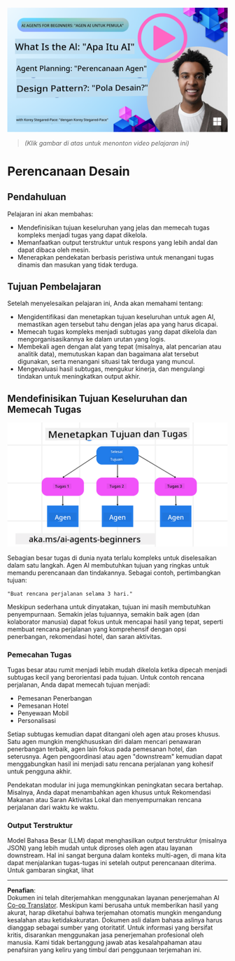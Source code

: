 <!--
CO_OP_TRANSLATOR_METADATA:
{
  "original_hash": "43069833a0412210ad5c3cc93d9c2146",
  "translation_date": "2025-09-18T15:18:47+00:00",
  "source_file": "07-planning-design/README.md",
  "language_code": "id"
}
-->
[![Perencanaan Pola Desain](../../../translated_images/lesson-7-thumbnail.f7163ac557bea1236242cc86b178c3f1bbf5eb07b87f9cd7c256b366e32bcbb6.id.png)](https://youtu.be/kPfJ2BrBCMY?si=9pYpPXp0sSbK91Dr)

> _(Klik gambar di atas untuk menonton video pelajaran ini)_

# Perencanaan Desain

## Pendahuluan

Pelajaran ini akan membahas:

* Mendefinisikan tujuan keseluruhan yang jelas dan memecah tugas kompleks menjadi tugas yang dapat dikelola.
* Memanfaatkan output terstruktur untuk respons yang lebih andal dan dapat dibaca oleh mesin.
* Menerapkan pendekatan berbasis peristiwa untuk menangani tugas dinamis dan masukan yang tidak terduga.

## Tujuan Pembelajaran

Setelah menyelesaikan pelajaran ini, Anda akan memahami tentang:

* Mengidentifikasi dan menetapkan tujuan keseluruhan untuk agen AI, memastikan agen tersebut tahu dengan jelas apa yang harus dicapai.
* Memecah tugas kompleks menjadi subtugas yang dapat dikelola dan mengorganisasikannya ke dalam urutan yang logis.
* Membekali agen dengan alat yang tepat (misalnya, alat pencarian atau analitik data), memutuskan kapan dan bagaimana alat tersebut digunakan, serta menangani situasi tak terduga yang muncul.
* Mengevaluasi hasil subtugas, mengukur kinerja, dan mengulangi tindakan untuk meningkatkan output akhir.

## Mendefinisikan Tujuan Keseluruhan dan Memecah Tugas

![Mendefinisikan Tujuan dan Tugas](../../../translated_images/defining-goals-tasks.d70439e19e37c47ac76c48b209a4eb515bea5b8a5207f6b2e7b5e597f09ccf6a.id.png)

Sebagian besar tugas di dunia nyata terlalu kompleks untuk diselesaikan dalam satu langkah. Agen AI membutuhkan tujuan yang ringkas untuk memandu perencanaan dan tindakannya. Sebagai contoh, pertimbangkan tujuan:

    "Buat rencana perjalanan selama 3 hari."

Meskipun sederhana untuk dinyatakan, tujuan ini masih membutuhkan penyempurnaan. Semakin jelas tujuannya, semakin baik agen (dan kolaborator manusia) dapat fokus untuk mencapai hasil yang tepat, seperti membuat rencana perjalanan yang komprehensif dengan opsi penerbangan, rekomendasi hotel, dan saran aktivitas.

### Pemecahan Tugas

Tugas besar atau rumit menjadi lebih mudah dikelola ketika dipecah menjadi subtugas kecil yang berorientasi pada tujuan.
Untuk contoh rencana perjalanan, Anda dapat memecah tujuan menjadi:

* Pemesanan Penerbangan
* Pemesanan Hotel
* Penyewaan Mobil
* Personalisasi

Setiap subtugas kemudian dapat ditangani oleh agen atau proses khusus. Satu agen mungkin mengkhususkan diri dalam mencari penawaran penerbangan terbaik, agen lain fokus pada pemesanan hotel, dan seterusnya. Agen pengoordinasi atau agen "downstream" kemudian dapat menggabungkan hasil ini menjadi satu rencana perjalanan yang kohesif untuk pengguna akhir.

Pendekatan modular ini juga memungkinkan peningkatan secara bertahap. Misalnya, Anda dapat menambahkan agen khusus untuk Rekomendasi Makanan atau Saran Aktivitas Lokal dan menyempurnakan rencana perjalanan dari waktu ke waktu.

### Output Terstruktur

Model Bahasa Besar (LLM) dapat menghasilkan output terstruktur (misalnya JSON) yang lebih mudah untuk diproses oleh agen atau layanan downstream. Hal ini sangat berguna dalam konteks multi-agen, di mana kita dapat menjalankan tugas-tugas ini setelah output perencanaan diterima. Untuk gambaran singkat, lihat

---

**Penafian**:  
Dokumen ini telah diterjemahkan menggunakan layanan penerjemahan AI [Co-op Translator](https://github.com/Azure/co-op-translator). Meskipun kami berusaha untuk memberikan hasil yang akurat, harap diketahui bahwa terjemahan otomatis mungkin mengandung kesalahan atau ketidakakuratan. Dokumen asli dalam bahasa aslinya harus dianggap sebagai sumber yang otoritatif. Untuk informasi yang bersifat kritis, disarankan menggunakan jasa penerjemahan profesional oleh manusia. Kami tidak bertanggung jawab atas kesalahpahaman atau penafsiran yang keliru yang timbul dari penggunaan terjemahan ini.